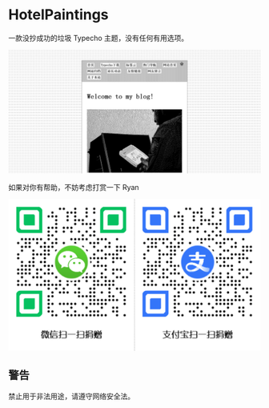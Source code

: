# HotelPaintings

一款没抄成功的垃圾 Typecho 主题，没有任何有用选项。

![截图](screenshot.png)

如果对你有帮助，不妨考虑打赏一下 Ryan

![二维码](donate.png)

## 警告

禁止用于非法用途，请遵守网络安全法。 